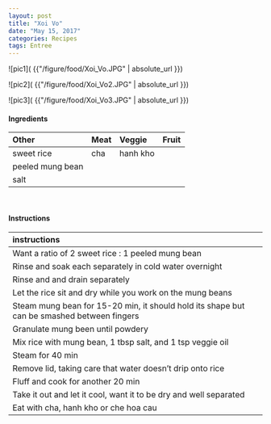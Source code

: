 ```yaml
---
layout: post
title: "Xoi Vo"
date: "May 15, 2017"
categories: Recipes
tags: Entree
---
```




![pic1]( {{"/figure/food/Xoi_Vo.JPG" | absolute_url }})

![pic2]( {{"/figure/food/Xoi_Vo2.JPG" | absolute_url }})

![pic3]( {{"/figure/food/Xoi_Vo3.JPG" | absolute_url }})




#### Ingredients

<table class = "presenttab">
 <thead>
  <tr>
   <th style="text-align:left;"> Other </th>
   <th style="text-align:left;"> Meat </th>
   <th style="text-align:left;"> Veggie </th>
   <th style="text-align:left;"> Fruit </th>
  </tr>
 </thead>
<tbody>
  <tr>
   <td style="text-align:left;"> sweet rice </td>
   <td style="text-align:left;"> cha </td>
   <td style="text-align:left;"> hanh kho </td>
   <td style="text-align:left;">  </td>
  </tr>
  <tr>
   <td style="text-align:left;"> peeled mung bean </td>
   <td style="text-align:left;">  </td>
   <td style="text-align:left;">  </td>
   <td style="text-align:left;">  </td>
  </tr>
  <tr>
   <td style="text-align:left;"> salt </td>
   <td style="text-align:left;">  </td>
   <td style="text-align:left;">  </td>
   <td style="text-align:left;">  </td>
  </tr>
</tbody>
</table>

<br>

#### Instructions

<table class = "presenttabnoh">
 <thead>
  <tr>
   <th style="text-align:left;"> instructions </th>
  </tr>
 </thead>
<tbody>
  <tr>
   <td style="text-align:left;"> Want a ratio of 2 sweet rice : 1 peeled mung bean </td>
  </tr>
  <tr>
   <td style="text-align:left;"> Rinse and soak each separately in cold water overnight </td>
  </tr>
  <tr>
   <td style="text-align:left;"> Rinse and and drain separately </td>
  </tr>
  <tr>
   <td style="text-align:left;"> Let the rice sit and dry while you work on the mung beans </td>
  </tr>
  <tr>
   <td style="text-align:left;"> Steam mung bean for 15-20 min, it should hold its shape but can be smashed between fingers </td>
  </tr>
  <tr>
   <td style="text-align:left;"> Granulate mung been until powdery </td>
  </tr>
  <tr>
   <td style="text-align:left;"> Mix rice with mung bean, 1 tbsp salt, and 1 tsp veggie oil </td>
  </tr>
  <tr>
   <td style="text-align:left;"> Steam for 40 min </td>
  </tr>
  <tr>
   <td style="text-align:left;"> Remove lid, taking care that water doesn’t drip onto rice </td>
  </tr>
  <tr>
   <td style="text-align:left;"> Fluff and cook for another 20 min </td>
  </tr>
  <tr>
   <td style="text-align:left;"> Take it out and let it cool, want it to be dry and well separated </td>
  </tr>
  <tr>
   <td style="text-align:left;"> Eat with cha, hanh kho or che hoa cau </td>
  </tr>
</tbody>
</table>


